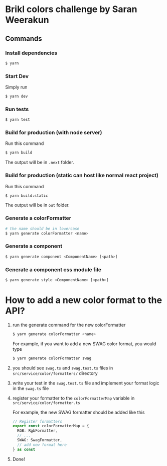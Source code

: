 # Brikl colors challenge by Saran Weerakun

## Commands
### Install dependencies
```bash
$ yarn
```

### Start Dev
Simply run
```bash
$ yarn dev
```

### Run tests
```bash
$ yarn test
```
### Build for production (with node server)
Run this command
```bash
$ yarn build
```
The output will be in `.next` folder.

### Build for production (static can host like normal react project)
Run this command
```bash
$ yarn build:static
```
The output will be in `out` folder.

### Generate a colorFormatter
```bash
# the name should be in lowercase
$ yarn generate colorFormatter <name>
```

### Generate a component
```bash
$ yarn generate component <ComponentName> [<path>]
```

### Generate a component css module file
```bash
$ yarn generate style <ComponentName> [<path>]
```

# How to add a new color format to the API?
1. run the generate command for the new colorFormatter
    ```bash
    $ yarn generate colorFormatter <name> 
    ```
    For example, if you want to add a new SWAG color format, you would type
    ```bash
    $ yarn generate colorFormatter swag
    ```

1. you should see `swag.ts` and `swag.test.ts` files in `src/service/color/formatters/` directory

1. write your test in the `swag.test.ts` file and implement your format logic in the `swag.ts` file

1. register your formatter to the `colorFormatterMap` variable in `src/service/color/formatter.ts`

    For example, the new SWAG formatter should be added like this
    ```ts
    // Register formatters
    export const colorFormatterMap = {
      RGB: RgbFormatter,
      // ...
      SWAG: SwagFormatter,
      // add new format here
    } as const
    ```

1. Done!
